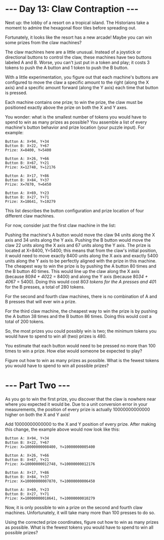 # --- Day 13: Claw Contraption ---
Next up: the lobby of a resort on a tropical island. The Historians take a moment to admire the hexagonal floor tiles before spreading out.

Fortunately, it looks like the resort has a new arcade! Maybe you can win some prizes from the claw machines?

The claw machines here are a little unusual. Instead of a joystick or directional buttons to control the claw, these machines have two buttons labeled A and B. Worse, you can't just put in a token and play; it costs 3 tokens to push the A button and 1 token to push the B button.

With a little experimentation, you figure out that each machine's buttons are configured to move the claw a specific amount to the right (along the X axis) and a specific amount forward (along the Y axis) each time that button is pressed.

Each machine contains one prize; to win the prize, the claw must be positioned exactly above the prize on both the X and Y axes.

You wonder: what is the smallest number of tokens you would have to spend to win as many prizes as possible? You assemble a list of every machine's button behavior and prize location (your puzzle input). For example:
```
Button A: X+94, Y+34
Button B: X+22, Y+67
Prize: X=8400, Y=5400

Button A: X+26, Y+66
Button B: X+67, Y+21
Prize: X=12748, Y=12176

Button A: X+17, Y+86
Button B: X+84, Y+37
Prize: X=7870, Y=6450

Button A: X+69, Y+23
Button B: X+27, Y+71
Prize: X=18641, Y=10279
```

This list describes the button configuration and prize location of four different claw machines.

For now, consider just the first claw machine in the list:

Pushing the machine's A button would move the claw 94 units along the X axis and 34 units along the Y axis.
Pushing the B button would move the claw 22 units along the X axis and 67 units along the Y axis.
The prize is located at X=8400, Y=5400; this means that from the claw's initial position, it would need to move exactly 8400 units along the X axis and exactly 5400 units along the Y axis to be perfectly aligned with the prize in this machine.
The cheapest way to win the prize is by pushing the A button 80 times and the B button 40 times. This would line up the claw along the X axis (because 80*94 + 40*22 = 8400) and along the Y axis (because 80*34 + 40*67 = 5400). Doing this would cost 80*3 tokens for the A presses and 40*1 for the B presses, a total of 280 tokens.

For the second and fourth claw machines, there is no combination of A and B presses that will ever win a prize.

For the third claw machine, the cheapest way to win the prize is by pushing the A button 38 times and the B button 86 times. Doing this would cost a total of 200 tokens.

So, the most prizes you could possibly win is two; the minimum tokens you would have to spend to win all (two) prizes is 480.

You estimate that each button would need to be pressed no more than 100 times to win a prize. How else would someone be expected to play?

Figure out how to win as many prizes as possible. What is the fewest tokens you would have to spend to win all possible prizes?

# --- Part Two ---
As you go to win the first prize, you discover that the claw is nowhere near where you expected it would be. Due to a unit conversion error in your measurements, the position of every prize is actually 10000000000000 higher on both the X and Y axis!

Add 10000000000000 to the X and Y position of every prize. After making this change, the example above would now look like this:

```
Button A: X+94, Y+34
Button B: X+22, Y+67
Prize: X=10000000008400, Y=10000000005400

Button A: X+26, Y+66
Button B: X+67, Y+21
Prize: X=10000000012748, Y=10000000012176

Button A: X+17, Y+86
Button B: X+84, Y+37
Prize: X=10000000007870, Y=10000000006450

Button A: X+69, Y+23
Button B: X+27, Y+71
Prize: X=10000000018641, Y=10000000010279
```

Now, it is only possible to win a prize on the second and fourth claw machines. Unfortunately, it will take many more than 100 presses to do so.

Using the corrected prize coordinates, figure out how to win as many prizes as possible. What is the fewest tokens you would have to spend to win all possible prizes?
